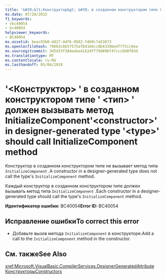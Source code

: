 ```yaml
---
title: '&#39;&lt;Конструктор&gt; &#39; в созданном конструктором типе &#39; &lt;тип&gt; &#39; должен вызывать метод InitializeComponent'
ms.date: 07/20/2015
f1_keywords:
- vbc40054
- bc40054
helpviewer_keywords:
- BC40054
ms.assetid: beac93b0-d427-4df6-9582-fd69c7a53673
ms.openlocfilehash: 79663c6b57575af841b6cc0b4339be4f7f3cc9ea
ms.sourcegitcommit: 3d5d33f384eeba41b2dff79d096f47ccc8d8f03d
ms.translationtype: MT
ms.contentlocale: ru-RU
ms.lasthandoff: 05/04/2018
---
```

# <a name="39ltconstructorgt39-in-designer-generated-type-39lttypegt39-should-call-initializecomponent-method"></a><span data-ttu-id="273da-102">&#39;&lt;Конструктор&gt; &#39; в созданном конструктором типе &#39; &lt;тип&gt; &#39; должен вызывать метод InitializeComponent</span><span class="sxs-lookup"><span data-stu-id="273da-102">&#39;&lt;constructor&gt;&#39; in designer-generated type &#39;&lt;type&gt;&#39; should call InitializeComponent method</span></span>
<span data-ttu-id="273da-103">Конструктор в созданном конструктором типе не вызывает метод типа `InitializeComponent` .</span><span class="sxs-lookup"><span data-stu-id="273da-103">A constructor in a designer-generated type does not call the type's `InitializeComponent` method.</span></span>  
  
 <span data-ttu-id="273da-104">Каждый конструктор в созданном конструктором типе должен вызывать метод типа `InitializeComponent` .</span><span class="sxs-lookup"><span data-stu-id="273da-104">Each constructor in a designer-generated type should call the type's `InitializeComponent` method.</span></span>  
  
 <span data-ttu-id="273da-105">**Идентификатор ошибки:** BC40054</span><span class="sxs-lookup"><span data-stu-id="273da-105">**Error ID:** BC40054</span></span>  
  
## <a name="to-correct-this-error"></a><span data-ttu-id="273da-106">Исправление ошибки</span><span class="sxs-lookup"><span data-stu-id="273da-106">To correct this error</span></span>  
  
-   <span data-ttu-id="273da-107">Добавьте вызов метода `InitializeComponent` в конструкторе.</span><span class="sxs-lookup"><span data-stu-id="273da-107">Add a call to the `InitializeComponent` method in the constructor.</span></span>  
  
## <a name="see-also"></a><span data-ttu-id="273da-108">См. также</span><span class="sxs-lookup"><span data-stu-id="273da-108">See Also</span></span>  
 <xref:Microsoft.VisualBasic.CompilerServices.DesignerGeneratedAttribute>  
 [<span data-ttu-id="273da-109">Конструкторы</span><span class="sxs-lookup"><span data-stu-id="273da-109">Constructors</span></span>](~/docs/visual-basic/programming-guide/concepts/object-oriented-programming.md#constructors)
